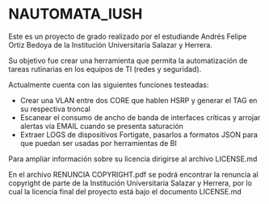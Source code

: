 # NAUTOMATA_IUSH

Este es un proyecto de grado realizado por el estudiande Andrés Felipe Ortiz Bedoya de la Institución Universitaria Salazar y Herrera.

Su objetivo fue crear una herramienta que permita la automatización de tareas rutinarias en los equipos de TI (redes y seguridad).

Actualmente cuenta con las siguientes funciones testeadas:

  - Crear una VLAN entre dos CORE que hablen HSRP y generar el TAG en su respectiva troncal
  - Escanear el consumo de ancho de banda de interfaces críticas y arrojar alertas vía EMAIL cuando se presenta saturación
  - Extraer LOGS de dispositivos Fortigate, pasarlos a formatos JSON para que puedan ser usadas por herramientas de BI
  
Para ampliar información sobre su licencia dirigirse al archivo LICENSE.md 

En el archivo RENUNCIA COPYRIGHT.pdf se podrá encontrar la renuncia al copyright de parte de la Institución Universitaria Salazar y Herrera, por lo cual la licencia final del proyecto está bajo el documento LICENSE.md

